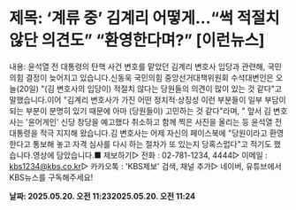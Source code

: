 # **제목: ‘계류 중’ 김계리 어떻게…“썩 적절치 않단 의견도” “환영한다며?” [이런뉴스]**

  내용: 윤석열 전 대통령의 탄핵 사건 변호를 맡았던 김계리 변호사 입당과 관련해, 국민의힘 결정이 늦어지고 있습니다.신동욱 국민의힘 중앙선거대책위원회 수석대변인은 오늘(20일) "(김 변호사의 입당이) 적절치 않다는 당원들의 의견이 많이 있는 것 같다"고 말했습니다.이어 "김계리 변호사가 가진 어떤 정치적·상징성 이런 부분들이 일부 부담이 되는 부분이 분명히 있기 때문에 아마 (당원들이) 고민하는 것 같다"라며, " 앞서 김 변호사는 '윤어게인' 신당 창당을 예고했다 취소하고 함께 찍은 사진을 올리는 등 윤석열 전 대통령을 적극 지지해 왔습니다.김 변호사는 어제 자신의 페이스북에 "당원이라고 환영한다고 통보해 놓고 자격 심사를 다시 하는 절차가 또 있는지 당혹스럽다"고 적기도 했습니다.영상에 담았습니다.■ 제보하기▷ 전화 : 02-781-1234, 4444▷ 이메일 : kbs1234@kbs.co.kr▷ 카카오톡 : 'KBS제보' 검색, 채널 추가▷ 네이버, 유튜브에서 KBS뉴스를 구독해주세요!

  **날짜: 2025.05.20. 오전 11:232025.05.20. 오전 11:24**